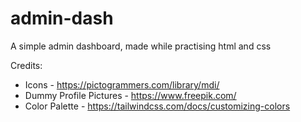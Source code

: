 # admin-dash
A simple admin dashboard, made while practising html and css

Credits:
- Icons - <https://pictogrammers.com/library/mdi/>
- Dummy Profile Pictures - <https://www.freepik.com/>
- Color Palette - <https://tailwindcss.com/docs/customizing-colors>
